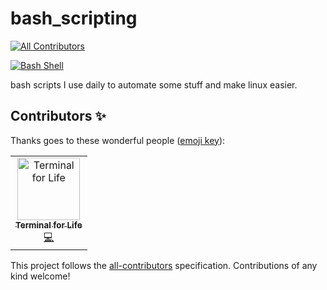 # bash_scripting
<!-- ALL-CONTRIBUTORS-BADGE:START - Do not remove or modify this section -->
[![All Contributors](https://img.shields.io/badge/all_contributors-1-orange.svg?style=flat-square)](#contributors)
<!-- ALL-CONTRIBUTORS-BADGE:END -->
[![Bash Shell](https://badges.frapsoft.com/bash/v1/bash.png?v=103)](https://github.com/ellerbrock/open-source-badges/)

bash scripts I use daily to automate some stuff and make linux easier.
## Contributors ✨

Thanks goes to these wonderful people ([emoji key](https://allcontributors.org/docs/en/emoji-key)):

<!-- ALL-CONTRIBUTORS-LIST:START - Do not remove or modify this section -->
<!-- prettier-ignore-start -->
<!-- markdownlint-disable -->
<table>
  <tr>
    <td align="center"><a href="https://www.youtube.com/channel/UCfp-lNJy4QkIGnaEE6NtDSg"><img src="https://avatars3.githubusercontent.com/u/31768530?v=4" width="100px;" alt="Terminal for Life"/><br /><sub><b>Terminal for Life</b></sub></a><br /><a href="https://github.com/bing0o/bash_scripting/commits?author=terminalforlife" title="Code">💻</a></td>
  </tr>
</table>

<!-- markdownlint-enable -->
<!-- prettier-ignore-end -->
<!-- ALL-CONTRIBUTORS-LIST:END -->

This project follows the [all-contributors](https://github.com/all-contributors/all-contributors) specification. Contributions of any kind welcome!
